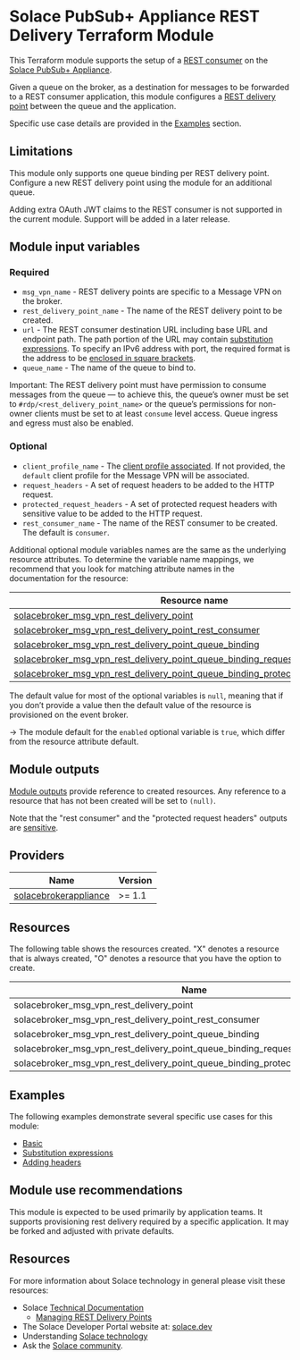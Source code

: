 # Solace PubSub+ Appliance REST Delivery Terraform Module

This Terraform module supports the setup of a [REST consumer](https://docs.solace.com/API/REST/REST-Consumers.htm) on the [Solace PubSub+ Appliance](https://solace.com/products/event-broker/).

Given a queue on the broker, as a destination for messages to be forwarded to a REST consumer application, this module configures a [REST delivery point](https://docs.solace.com/API/REST/REST-Consumers.htm#_Toc433874658) between the queue and the application.

Specific use case details are provided in the [Examples](#examples) section.

## Limitations

This module only supports one queue binding per REST delivery point. Configure a new REST delivery point using the module for an additional queue.

Adding extra OAuth JWT claims to the REST consumer is not supported in the current module. Support will be added in a later release.

## Module input variables

### Required

* `msg_vpn_name` - REST delivery points are specific to a Message VPN on the broker.
* `rest_delivery_point_name` - The name of the REST delivery point to be created.
* `url` - The REST consumer destination URL including base URL and endpoint path. The path portion of the URL may contain [substitution expressions](https://docs.solace.com/Messaging/Substitution-Expressions-Overview.htm). To specify an IPv6 address with port, the required format is the address to be [enclosed in square brackets](https://www.rfc-editor.org/rfc/rfc3986.html#section-3.2.2).
* `queue_name` - The name of the queue to bind to.

Important: The REST delivery point must have permission to consume messages from the queue — to achieve this, the queue’s owner must be set to `#rdp/<rest_delivery_point_name>` or the queue’s permissions for non-owner clients must be set to at least `consume` level access. Queue ingress and egress must also be enabled.

### Optional

* `client_profile_name` - The [client profile associated](https://docs.solace.com/Services/Managing-RDPs.htm#associating-client-profiles-with-REST-delivery-points). If not provided, the `default` client profile for the Message VPN will be associated.
* `request_headers` - A set of request headers to be added to the HTTP request.
* `protected_request_headers` - A set of protected request headers with sensitive value to be added to the HTTP request.
* `rest_consumer_name` - The name of the REST consumer to be created. The default is `consumer`.

Additional optional module variables names are the same as the underlying resource attributes. To determine the variable name mappings, we recommend that you look for matching attribute names in the documentation for the resource:

| Resource name |
|---------------|
|[solacebroker_msg_vpn_rest_delivery_point](https://registry.terraform.io/providers/SolaceProducts/solacebrokerappliance/latest/docs/resources/msg_vpn_rest_delivery_point#optional)|
|[solacebroker_msg_vpn_rest_delivery_point_rest_consumer](https://registry.terraform.io/providers/SolaceProducts/solacebrokerappliance/latest/docs/resources/msg_vpn_rest_delivery_point_rest_consumer#optional)|
|[solacebroker_msg_vpn_rest_delivery_point_queue_binding](https://registry.terraform.io/providers/SolaceProducts/solacebrokerappliance/latest/docs/resources/msg_vpn_rest_delivery_point_queue_binding#optional)|
|[solacebroker_msg_vpn_rest_delivery_point_queue_binding_request_header](https://registry.terraform.io/providers/SolaceProducts/solacebrokerappliance/latest/docs/resources/msg_vpn_rest_delivery_point_queue_binding_request_header#optional)|
|[solacebroker_msg_vpn_rest_delivery_point_queue_binding_protected_request_header](https://registry.terraform.io/providers/SolaceProducts/solacebrokerappliance/latest/docs/resources/msg_vpn_rest_delivery_point_queue_binding_protected_request_header#optional)|

The default value for most of the optional variables is `null`, meaning that if you don’t provide a value then the default value of the resource is provisioned on the event broker.

-> The module default for the `enabled` optional variable is `true`, which differ from the resource attribute default.

## Module outputs

[Module outputs](https://developer.hashicorp.com/terraform/language/values/outputs) provide reference to created resources. Any reference to a resource that has not been created will be set to `(null)`.

Note that the "rest consumer" and the "protected request headers" outputs are [sensitive](https://developer.hashicorp.com/terraform/language/values/outputs#sensitive-suppressing-values-in-cli-output).

## Providers

| Name | Version |
|------|---------|
| <a name="provider_solacebrokerappliance"></a> [solacebrokerappliance](https://registry.terraform.io/providers/SolaceProducts/solacebrokerappliance/latest) | >= 1.1 |

## Resources

The following table shows the resources created. "X" denotes a resource that is always created, "O" denotes a resource that you have the option to create.  

| Name | |
|------|------|
| solacebroker_msg_vpn_rest_delivery_point | X |
| solacebroker_msg_vpn_rest_delivery_point_rest_consumer | X |
| solacebroker_msg_vpn_rest_delivery_point_queue_binding | X |
| solacebroker_msg_vpn_rest_delivery_point_queue_binding_request_header | O |
| solacebroker_msg_vpn_rest_delivery_point_queue_binding_protected_request_header | O |

## Examples

The following examples demonstrate several specific use cases for this module:

- [Basic](examples/basic)
- [Substitution expressions](examples/using-substitution-expressions)
- [Adding headers](examples/adding-headers)

## Module use recommendations

This module is expected to be used primarily by application teams. It supports provisioning rest delivery required by a specific application. It may be forked and adjusted with private defaults.

## Resources

For more information about Solace technology in general please visit these resources:

- Solace [Technical Documentation](https://docs.solace.com/)
    - [Managing REST Delivery Points](https://docs.solace.com/Services/Managing-RDPs.htm)
- The Solace Developer Portal website at: [solace.dev](//solace.dev/)
- Understanding [Solace technology](//solace.com/products/platform/)
- Ask the [Solace community](//dev.solace.com/community/).
